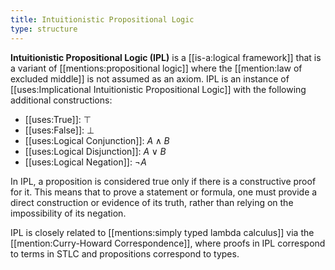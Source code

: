 ```yaml
---
title: Intuitionistic Propositional Logic
type: structure
---
```

**Intuitionistic Propositional Logic (IPL)** is a [[is-a:logical framework]] that is a variant of [[mentions:propositional logic]] where the [[mention:law of excluded middle]] is not assumed as an axiom. IPL is an instance of [[uses:Implicational Intuitionistic Propositional Logic]] with the following additional constructions:

 - [[uses:True]]: $\top$
 - [[uses:False]]: $\bot$
 - [[uses:Logical Conjunction]]: $A \land B$
 - [[uses:Logical Disjunction]]: $A \lor B$
 - [[uses:Logical Negation]]: $\neg A$

In IPL, a proposition is considered true only if there is a constructive proof for it. This means that to prove a statement or formula, one must provide a direct construction or evidence of its truth, rather than relying on the impossibility of its negation.

IPL is closely related to [[mentions:simply typed lambda calculus]] via the [[mention:Curry-Howard Correspondence]], where proofs in IPL correspond to terms in STLC and propositions correspond to types.
